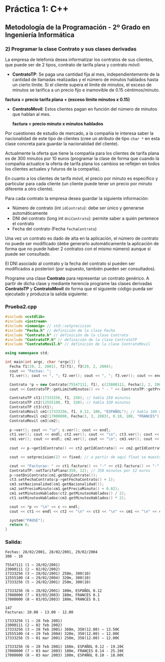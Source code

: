 # Práctica 1: C++

## Metodología de la Programación - 2º Grado en Ingeniería Informática

### 2) Programar la clase Contrato y sus clases derivadas

La empresa de telefonía desea informatizar los contratos de sus clientes, que puede ser de 2 tipos, contrato de tarifa plana y contrato móvil:

- **ContratoTP**: Se paga una cantidad fija al mes, independientemente de la cantidad de llamadas realizadas y el número de minutos hablados hasta un cierto límite. Si el cliente supera el límite de minutos, el exceso de minutos se tarifica a un precio fijo e inamovible de 0.15 céntimos/minuto.

**factura = precio tarifa plana + (exceso límite minutos x 0.15)**

- **ContratoMovil**: Estos clientes pagan en función del número de minutos que hablan al mes.

  **factura = precio minuto x minutos hablados**


Por cuestiones de estudio de mercado, a la compañía le interesa saber la nacionalidad de este tipo de clientes (cree un atributo de tipo `char *` en esta clase concreta para guardar la nacionalidad del cliente).

Actualmente la oferta que tiene la compañía para los clientes de tarifa plana es de 300 minutos por 10 euros (programar la clase de forma que cuando la compañía actualice la oferta de tarifa plana los cambios se reflejen en todos los clientes actuales y futuros de la compañía).

En cuanto a los clientes de tarifa móvil, el precio por minuto es específico y particular para cada cliente (un cliente puede tener un precio por minuto diferente a otro cliente).

Para cada contrato la empresa desea guardar la siguiente información:

- Número de contrato (int `idContrato`): debe ser único y generarse automáticamente
- DNI del contrato (long int `dniContrato`): permite saber a quién pertenece el contrato
- Fecha del contrato (Fecha `fechaContrato`)

Una vez un contrato es dado de alta en la aplicación, el número de contrato no puede ser modificado (debe generarlo automáticamente la aplicación de forma que no puede haber 2 contratos con el mismo número) aunque sí puede ser consultado.

El DNI asociado al contrato y la fecha del contrato sí pueden ser modificados a posteriori (por supuesto, también pueden ser consultados).

Programe una clase **Contrato** para representar un contrato genérico. A partir de dicha clase y mediante herencia programe las clases derivadas **ContratoTP** y **ContratoMovil** de forma que el siguiente código pueda ser ejecutado y produzca la salida siguiente:

### Prueba2.cpp

```cpp
#include <cstdlib>
#include <iostream>
#include <iomanip> // std::setprecision
#include "Fecha.h" // definición de la clase Fecha
#include "Contrato.h" // definición de la clase Contrato
#include "ContratoTP.h" // definición de la clase ContratoTP
#include "ContratoMovil.h" // definición de la clase ContratoMovil

using namespace std;

int main(int argc, char *argv[]) {
  Fecha f1(29, 2, 2001), f2(f1), f3(29, 2, 2004);
  cout << "Fechas: ";
  f1.ver(); cout << ", "; f2.ver(); cout << ", "; f3.ver(); cout << endl;

  Contrato *p = new Contrato(75547111, f1), c(23000111, Fecha(2, 2, 2002));
  cout << ContratoTP::getLimiteMinutos() << " - " << ContratoTP::getPrecio() << endl;

  ContratoTP ct1(17333256, f1, 250); // habla 250 minutos
  ContratoTP ct2(12555100, f3, 320); // habla 320 minutos
  ContratoTP ct3(ct1);
  ContratoMovil cm1(17333256, f1, 0.12, 100, "ESPAÑOL"); // habla 100 minutos
  ContratoMovil cm2(17000000, Fecha(3, 3, 2003), 0.10, 180, "FRANCES"); // habla 180 minutos
  ContratoMovil cm3(cm2);
  
  p->ver(); cout << "\n"; c.ver(); cout << endl;
  ct1.ver(); cout << endl; ct2.ver(); cout << "\n"; ct3.ver(); cout << "\n";
  cm1.ver(); cout << endl; cm2.ver(); cout << "\n"; cm3.ver(); cout << "\n";
  
  cout << p->getIdContrato() << ct2.getIdContrato() << cm2.getIdContrato() << endl;

  cout << setprecision(2) << fixed; // a partir de aquí float se muestra con 2 decimales

  cout << "Facturas: " << ct1.factura() << "-" << ct2.factura() << "-" << cm1.factura() << endl;
  ContratoTP::setTarifaPlana(350, 12); // 350 minutos por 12 euros
  p->setDniContrato(cm1.getDniContrato());
  ct3.setFechaContrato(p->getFechaContrato() + 1);
  cm3.setNacionalidad(cm1.getNacionalidad());
  cm2.setPrecioMinuto(cm1.getPrecioMinuto() + 0.02);
  cm1.setMinutosHablados(ct2.getMinutosHablados() / 2);
  ct1.setMinutosHablados(cm3.getMinutosHablados() * 2);

  cout << *p << "\n" << c << endl;
  cout << ct1 << endl << ct2 << "\n" << ct3 << "\n" << cm1 << "\n" << cm2 << endl << cm3 << endl;

  system("PAUSE");
  return 0;
}
```
### Salida: 
```
Fechas: 28/02/2001, 28/02/2001, 29/02/2004
300 - 10

75547111 (1 – 28/02/2001)
23000111 (2 – 02/02/2002)
17333256 (3 – 28/02/2001) 250m, 300(10)
12555100 (4 – 29/02/2004) 320m, 300(10)
17333256 (5 – 28/02/2001) 250m, 300(10)

17333256 (6 – 28/02/2001) 100m, ESPAÑOL 0.12
17000000 (7 – 03/03/2003) 180m, FRANCES 0.1
17000000 (8 – 03/03/2003) 180m, FRANCES 0.1

147
Facturas: 10.00 - 13.00 - 12.00

17333256 (1 – 28 feb 2001)
23000111 (2 – 02 feb 2002)
17333256 (3 – 28 feb 2001) 360m, 350(12.00) – 13.50€
12555100 (4 – 29 feb 2004) 320m, 350(12.00) – 12.00€
17333256 (5 – 01 mar 2001) 250m, 350(12.00) – 12.00€

17333256 (6 – 28 feb 2001) 160m, ESPAÑOL 0.12 - 19.20€
17000000 (7 – 03 mar 2003) 180m, FRANCES 0.14 - 25.20€
17000000 (8 – 03 mar 2003) 180m, ESPAÑOL 0.10 - 18.00€
```
